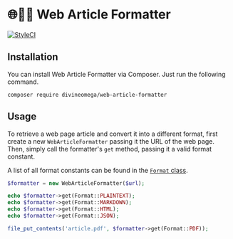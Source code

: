 # 🌐🔀📰 Web Article Formatter

[![StyleCI](https://styleci.io/repos/126647242/shield?branch=master)](https://styleci.io/repos/126647242)

## Installation

You can install Web Article Formatter via Composer. Just run the following command.

```
composer require divineomega/web-article-formatter
```

## Usage

To retrieve a web page article and convert it into a different format, first create a new `WebArticleFormatter`
passing it the URL of the web page. Then, simply call the formatter's `get` method, passing it a valid format constant.

A list of all format constants can be found in the [`Format` class](src/Format.php).

```php
$formatter = new WebArticleFormatter($url);

echo $formatter->get(Format::PLAINTEXT);
echo $formatter->get(Format::MARKDOWN);
echo $formatter->get(Format::HTML);
echo $formatter->get(Format::JSON);

file_put_contents('article.pdf', $formatter->get(Format::PDF));

```